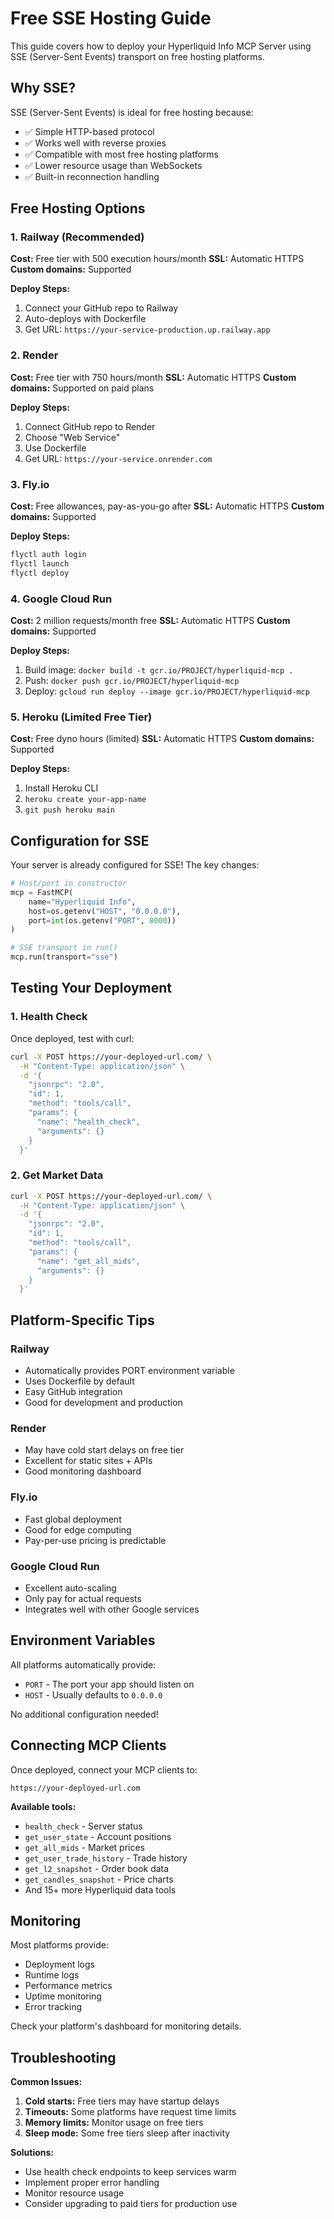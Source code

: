# Free SSE Hosting Guide

This guide covers how to deploy your Hyperliquid Info MCP Server using SSE (Server-Sent Events) transport on free hosting platforms.

## Why SSE?

SSE (Server-Sent Events) is ideal for free hosting because:
- ✅ Simple HTTP-based protocol
- ✅ Works well with reverse proxies
- ✅ Compatible with most free hosting platforms
- ✅ Lower resource usage than WebSockets
- ✅ Built-in reconnection handling

## Free Hosting Options

### 1. Railway (Recommended)
**Cost:** Free tier with 500 execution hours/month
**SSL:** Automatic HTTPS
**Custom domains:** Supported

**Deploy Steps:**
1. Connect your GitHub repo to Railway
2. Auto-deploys with Dockerfile
3. Get URL: `https://your-service-production.up.railway.app`

### 2. Render
**Cost:** Free tier with 750 hours/month
**SSL:** Automatic HTTPS
**Custom domains:** Supported on paid plans

**Deploy Steps:**
1. Connect GitHub repo to Render
2. Choose "Web Service"
3. Use Dockerfile
4. Get URL: `https://your-service.onrender.com`

### 3. Fly.io
**Cost:** Free allowances, pay-as-you-go after
**SSL:** Automatic HTTPS
**Custom domains:** Supported

**Deploy Steps:**
```bash
flyctl auth login
flyctl launch
flyctl deploy
```

### 4. Google Cloud Run
**Cost:** 2 million requests/month free
**SSL:** Automatic HTTPS
**Custom domains:** Supported

**Deploy Steps:**
1. Build image: `docker build -t gcr.io/PROJECT/hyperliquid-mcp .`
2. Push: `docker push gcr.io/PROJECT/hyperliquid-mcp`
3. Deploy: `gcloud run deploy --image gcr.io/PROJECT/hyperliquid-mcp`

### 5. Heroku (Limited Free Tier)
**Cost:** Free dyno hours (limited)
**SSL:** Automatic HTTPS
**Custom domains:** Supported

**Deploy Steps:**
1. Install Heroku CLI
2. `heroku create your-app-name`
3. `git push heroku main`

## Configuration for SSE

Your server is already configured for SSE! The key changes:

```python
# Host/port in constructor
mcp = FastMCP(
    name="Hyperliquid Info",
    host=os.getenv("HOST", "0.0.0.0"),
    port=int(os.getenv("PORT", 8000))
)

# SSE transport in run()
mcp.run(transport="sse")
```

## Testing Your Deployment

### 1. Health Check
Once deployed, test with curl:
```bash
curl -X POST https://your-deployed-url.com/ \
  -H "Content-Type: application/json" \
  -d '{
    "jsonrpc": "2.0",
    "id": 1,
    "method": "tools/call",
    "params": {
      "name": "health_check",
      "arguments": {}
    }
  }'
```

### 2. Get Market Data
```bash
curl -X POST https://your-deployed-url.com/ \
  -H "Content-Type: application/json" \
  -d '{
    "jsonrpc": "2.0",
    "id": 1,
    "method": "tools/call",
    "params": {
      "name": "get_all_mids",
      "arguments": {}
    }
  }'
```

## Platform-Specific Tips

### Railway
- Automatically provides PORT environment variable
- Uses Dockerfile by default
- Easy GitHub integration
- Good for development and production

### Render
- May have cold start delays on free tier
- Excellent for static sites + APIs
- Good monitoring dashboard

### Fly.io
- Fast global deployment
- Good for edge computing
- Pay-per-use pricing is predictable

### Google Cloud Run
- Excellent auto-scaling
- Only pay for actual requests
- Integrates well with other Google services

## Environment Variables

All platforms automatically provide:
- `PORT` - The port your app should listen on
- `HOST` - Usually defaults to `0.0.0.0`

No additional configuration needed!

## Connecting MCP Clients

Once deployed, connect your MCP clients to:
```
https://your-deployed-url.com
```

**Available tools:**
- `health_check` - Server status
- `get_user_state` - Account positions
- `get_all_mids` - Market prices
- `get_user_trade_history` - Trade history
- `get_l2_snapshot` - Order book data
- `get_candles_snapshot` - Price charts
- And 15+ more Hyperliquid data tools

## Monitoring

Most platforms provide:
- Deployment logs
- Runtime logs
- Performance metrics
- Uptime monitoring
- Error tracking

Check your platform's dashboard for monitoring details.

## Troubleshooting

**Common Issues:**
1. **Cold starts:** Free tiers may have startup delays
2. **Timeouts:** Some platforms have request time limits
3. **Memory limits:** Monitor usage on free tiers
4. **Sleep mode:** Some free tiers sleep after inactivity

**Solutions:**
- Use health check endpoints to keep services warm
- Implement proper error handling
- Monitor resource usage
- Consider upgrading to paid tiers for production use